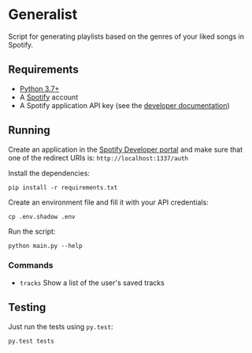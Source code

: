 # Generalist

Script for generating playlists based on the genres of your liked songs in Spotify.

## Requirements

* [Python 3.7+](https://www.python.org/)
* A [Spotify](https://www.spotify.com/) account
* A Spotify application API key (see the [developer documentation](https://developer.spotify.com/))


## Running

Create an application in the [Spotify Developer portal](https://developer.spotify.com/) and make sure that one of the redirect URIs is: `http://localhost:1337/auth`

Install the dependencies:

```shell
pip install -r requirements.txt
```

Create an environment file and fill it with your API credentials:

```shell
cp .env.shadow .env
```

Run the script:

```shell
python main.py --help
```

### Commands

* `tracks` Show a list of the user's saved tracks

## Testing

Just run the tests using `py.test`:

```shell
py.test tests
```
